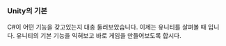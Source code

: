 ### Unity의 기본

C#이 어떤 기능을 갖고있는지 대충 둘러보았습니다. 이제는 유니티를 살펴볼 때 입니다.
유니티의 기본 기능을 익혀보고 바로 게임을 만들어보도록 합시다.
